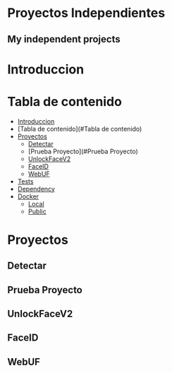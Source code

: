 # Proyectos Independientes
<h2> My independent projects </h2>


Introduccion
=========



Tabla de contenido
=================

<!--ts-->
   * [Introduccion](#Introduccion)
   * [Tabla de contenido](#Tabla de contenido)
   * [Proyectos](#Proyectos)
      * [Detectar](#Detectar)
      * [Prueba Proyecto](#Prueba Proyecto)
      * [UnlockFaceV2](#UnlockFaceV2)
      * [FaceID](#FaceID)
      * [WebUF](#WebUF)
   * [Tests](#tests)
   * [Dependency](#dependency)
   * [Docker](#docker)
     * [Local](#local)
     * [Public](#public)
<!--te-->



Proyectos
=====


Detectar
-----



Prueba Proyecto
-----------


UnlockFaceV2
------------



FaceID
--------------



WebUF
-----

